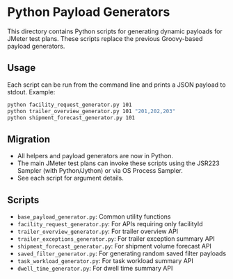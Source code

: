 # Python Payload Generators

This directory contains Python scripts for generating dynamic payloads for JMeter test plans. These scripts replace the previous Groovy-based payload generators.

## Usage

Each script can be run from the command line and prints a JSON payload to stdout. Example:

```bash
python facility_request_generator.py 101
python trailer_overview_generator.py 101 "201,202,203"
python shipment_forecast_generator.py 101
```

## Migration

- All helpers and payload generators are now in Python.
- The main JMeter test plans can invoke these scripts using the JSR223 Sampler (with Python/Jython) or via OS Process Sampler.
- See each script for argument details.

## Scripts
- `base_payload_generator.py`: Common utility functions
- `facility_request_generator.py`: For APIs requiring only facilityId
- `trailer_overview_generator.py`: For trailer overview API
- `trailer_exceptions_generator.py`: For trailer exception summary API
- `shipment_forecast_generator.py`: For shipment volume forecast API
- `saved_filter_generator.py`: For generating random saved filter payloads
- `task_workload_generator.py`: For task workload summary API
- `dwell_time_generator.py`: For dwell time summary API 